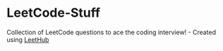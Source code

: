 # LeetCode-Stuff
Collection of LeetCode questions to ace the coding interview! - Created using [LeetHub](https://github.com/QasimWani/LeetHub)
